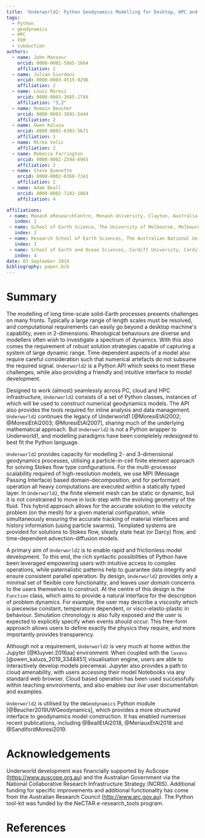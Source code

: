 ```yaml
---
title: 'Underworld2: Python Geodynamics Modelling for Desktop, HPC and Cloud'
tags:
  - Python
  - geodynamics
  - HPC
  - FEM
  - subduction
authors:
  - name: John Mansour
    orcid: 0000-0001-5865-1664
    affiliation: 1
  - name: Julian Giordani 
    orcid: 0000-0003-4515-9296
    affiliation: 2
  - name: Louis Moresi
    orcid: 0000-0003-3685-174X
    affiliation: "3,2"
  - name: Romain Beucher  
    orcid: 0000-0003-3891-5444
    affiliation: 2
  - name: Owen Kaluza  
    orcid: 0000-0001-6303-5671
    affiliation: 1
  - name: Mirko Velic  
    affiliation: 2
  - name: Rebecca Farrington  
    orcid: 0000-0002-2594-6965
    affiliation: 2
  - name: Steve Quenette
    orcid: 0000-0002-0368-7341
    affiliation: 1
  - name: Adam Beall
    orcid: 0000-0002-7182-1864
    affiliation: 4

affiliations:
 - name: Monash eResearchCentre, Monash University, Clayton, Australia.
   index: 1
 - name: School of Earth Science, The University of Melbourne, Melbourne, Australia.
   index: 2
 - name: Research School of Earth Sciences, The Australian National University, Canberra, Australia.
   index: 3
 - name: School of Earth and Ocean Sciences, Cardiff University, Cardiff, UK.
   index: 4
date: 03 September 2019
bibliography: paper.bib
---
```


# Summary

The modelling of long time-scale solid-Earth processes presents challenges on many fronts. Typically a large range of length scales must be resolved, and computational requirements can easily go beyond a desktop machine's capability, even in 2-dimensions. 
Rheological behaviours are diverse and modellers often wish to investigate a spectrum of dynamics. With this also comes the requirement of robust solution strategies capable of capturing a system of large dynamic range. Time dependent aspects of a model also require careful consideration such that numerical artefacts do not subsume the required signal. ``Underworld2`` is a Python API which seeks to meet these challenges, while also providing a friendly and intuitive interface to model development. 

Designed to work (almost) seamlessly across PC, cloud and HPC infrastructure, ``Underworld2`` consists of a set of Python classes, instances of which will be used to construct numerical geodynamics models. The API also provides the tools required for inline analysis and data management. `Underworld2` continues the legacy of Underworld1 [@MoresiEtAl2002; @MoresiEtAl2003; @MoresiEtAl2007], sharing much of the underlying mathematical approach. But `Underworld2` is not a Python wrapper to Underworld1, and modelling paradigms have been completely redesigned to best fit the Python language. 

`Underworld2` provides capacity for modelling 2- and 3-dimensional geodynamics processes, utilising a particle-in-cell finite element approach for solving Stokes flow type configurations. For the multi-processor scalability required of high-resolution models, we use MPI (Message Passing Interface) based domain-decomposition, and for performant operation all heavy computations are executed within a statically typed layer.
In `Underworld2`, the finite element mesh can be static or dynamic, but it is not constrained to move in lock-step with the evolving geometry of the fluid. This hybrid approach allows for the accurate solution to the velocity problem (on the mesh) for a given material configuration, while simultaneously ensuring the accurate tracking of material interfaces and history information (using particle swarms). Templated systems are provided for solutions to Stokes flow, steady state heat (or Darcy) flow, and time-dependent advection-diffusion models. 

A primary aim of `Underworld2` is to enable rapid and frictionless model development. To this end, the rich syntactic possibilities of Python have been leveraged empowering users with intuitive access to complex operations, while paternalistic patterns help to guarantee data integrity and ensure consistent parallel operation. By design, `Underworld2` provides only a minimal set of flexible core functionality, and leaves _user domain_ concerns to the users themselves to construct. At the centre of this design is the `Function` class, which aims to provide a natural interface for the description of problem dynamics. For example, the user may describe a viscosity which is piecewise constant, temperature dependent, or visco-elasto-plastic in behaviour. Simulation chronology is also fully exposed and the user is expected to explicitly specify when events should occur. This free-form approach allows users to define exactly the physics they require, and more importantly provides transparency. 

<!-- It also prevents API bloat, helping to ensure the long term viability of the project. -->

Although not a requirement, `Underworld2` is very much at home within the Jupyter [@Kluyver:2016aa] environment. When coupled with the `lavavu` [@owen_kaluza_2019_3348451] visualisation engine, users are able to interactively develop models piecemeal. Jupyter also provides a path to cloud amenability, with users accessing their model Notebooks via any standard web browser. Cloud based operation has been used successfully within teaching environments, and also enables our _live_ user documentation and examples. 

`Underworld2` is utilised by the `UWGeodynamics` Python module [@Beucher2019UWGeodynamics], which provides a more structured interface to geodynamics model construction. It has enabled numerous recent publications, including @BeallEtAl2018, @MeriauxEtAl2018 and @SandifordMoresi2019.  

# Acknowledgements

Underworld development was financially supported by AuScope (https://www.auscope.org.au) and the Australian Government via the National Collaborative Research Infrastructure Strategy (NCRIS). Additional funding for specific improvements and additional functionality has come from the Australian Research Council (http://www.arc.gov.au). The Python tool-kit was funded by the NeCTAR e-research_tools program.

# References
